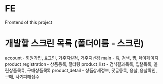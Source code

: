 # FE
Frontend of this project

# 개발할 스크린 목록 (폴더이름 - 스크린)
account - 회원가입, 로그인, 거주지설정, 거주지변경
main - 홈, 검색, 찜, 마이페이지
product_registration - 상품등록, 필터링
product_list - 검색결과목록, 입찰목록, 올린상품목록, 구매상품목록
product_detail - 상품상세정보, 댓글등록, 응찰, 응찰확인, 구매, 사기피해접수